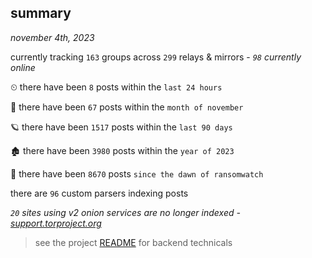 
## summary
_november 4th, 2023_

currently tracking `163` groups across `299` relays & mirrors - _`98` currently online_

⏲ there have been `8` posts within the `last 24 hours`

🦈 there have been `67` posts within the `month of november`

🪐 there have been `1517` posts within the `last 90 days`

🏚 there have been `3980` posts within the `year of 2023`

🦕 there have been `8670` posts `since the dawn of ransomwatch`

there are `96` custom parsers indexing posts

_`20` sites using v2 onion services are no longer indexed - [support.torproject.org](https://support.torproject.org/onionservices/v2-deprecation/)_

> see the project [README](https://github.com/joshhighet/ransomwatch#ransomwatch--) for backend technicals
